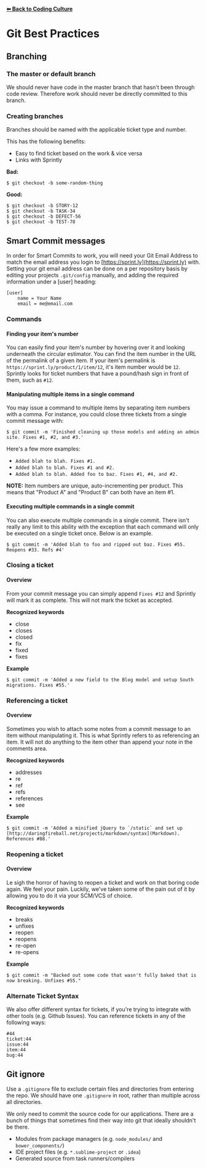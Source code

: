 **[⬅ Back to Coding Culture](README.md)**

# Git Best Practices

## Branching

### The master or default branch

We should never have code in the master branch that hasn't been through code review.
Therefore work should never be directly committed to this branch.

### Creating branches

Branches should be named with the applicable ticket type and number.

This has the following benefits:

* Easy to find ticket based on the work & vice versa
* Links with Sprintly

**Bad:**

```
$ git checkout -b some-random-thing
```

**Good:**

```
$ git checkout -b STORY-12
$ git checkout -b TASK-34
$ git checkout -b DEFECT-56
$ git checkout -b TEST-78
```

## Smart Commit messages

In order for Smart Commits to work, you will need your Git Email Address to match the email address you login to [https://sprint.ly](https://sprint.ly) with.  Setting your git email address can be done on a per repository basis by editing your projects `.git/config` manually, and adding the required information under a [user] heading:

    [user]
        name = Your Name
        email = me@email.com

### Commands

#### Finding your item's number

You can easily find your item's number by hovering over it and looking underneath the circular estimator. You can find the item number in the URL of the permalink of a given item. If your item's permalink is `https://sprint.ly/product/1/item/12`, it's item number would be `12`. Sprintly looks for ticket numbers that have a pound/hash sign in front of them, such as `#12`.

#### Manipulating multiple items in a single command

You may issue a command to multiple items by separating item numbers with a comma. For instance, you could close three tickets from a single commit message with:

```
$ git commit -m 'Finished cleaning up those models and adding an admin site. Fixes #1, #2, and #3.'
```

Here's a few more examples:

* `Added blah to blah. Fixes #1.`
* `Added blah to blah. Fixes #1 and #2.`
* `Added blah to blah. Added foo to baz. Fixes #1, #4, and #2.`

**NOTE:** Item numbers are unique, auto-incrementing per product. This means that "Product A" and "Product B" can both have an item #1.

#### Executing multiple commands in a single commit

You can also execute multiple commands in a single commit. There isn't really any limit to this ability with the exception that each command will only be executed on a single ticket once. Below is an example.

```
$ git commit -m 'Added blah to foo and ripped out baz. Fixes #55. Reopens #33. Refs #4'
```

### Closing a ticket

#### Overview

From your commit message you can simply append `Fixes #12` and Sprintly will mark it as complete. This will not mark the ticket as accepted.

**Recognized keywords**

* close
* closes
* closed
* fix
* fixed
* fixes

**Example**

```
$ git commit -m 'Added a new field to the Blog model and setup South migrations. Fixes #55.'
```

### Referencing a ticket

#### Overview

Sometimes you wish to attach some notes from a commit message to an item without manipulating it. This is what Sprintly refers to as referencing an item. It will not do anything to the item other than append your note in the comments area.

**Recognized keywords**

* addresses
* re
* ref
* refs
* references
* see

**Example**

```
$ git commit -m 'Added a minified jQuery to `/static` and set up [http://daringfireball.net/projects/markdown/syntax](Markdown). References #88.'
```

### Reopening a ticket

#### Overview

Le sigh the horror of having to reopen a ticket and work on that boring code again. We feel your pain. Luckily, we've taken some of the pain out of it by allowing you to do it via your SCM/VCS of choice.

**Recognized keywords**

* breaks
* unfixes
* reopen
* reopens
* re-open
* re-opens

**Example**

```
$ git commit -m "Backed out some code that wasn't fully baked that is now breaking. Unfixes #55."
```

### Alternate Ticket Syntax

We also offer different syntax for tickets, if you're trying to integrate with other tools (e.g. Github Issues). You can reference tickets in any of the following ways:

```
#44
ticket:44
issue:44
item:44
bug:44
```

## Git ignore

Use a `.gitignore` file to exclude certain files and directories from entering the repo. We should have one `.gitignore` in root, rather than multiple across all directories.

We only need to commit the source code for our applications. There are a bunch of things that sometimes find their way into git that ideally shouldn't be there.

* Modules from package managers (e.g. `node_modules/` and `bower_components/`)
* IDE project files (e.g. `*.sublime-project` or `.idea`)
* Generated source from task runners/compilers

